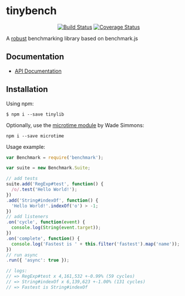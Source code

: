 # tinybench

<div align="center">

[![Build Status](https://github.com/tinylib/tinylib/workflows/ci/badge.svg)](https://github.com/tinylib/tinylib/actions)
[![Coverage Status](https://coveralls.io/repos/github/tinylib/tinylib/badge.svg?branch=master)](https://coveralls.io/github/tinylib/tinylib?branch=master)

</div>

A [robust](https://mathiasbynens.be/notes/javascript-benchmarking "Bulletproof JavaScript benchmarks") benchmarking library based on benchmark.js

## Documentation

* [API Documentation](https://benchmarkjs.com/docs)

## Installation

Using npm:

```shell
$ npm i --save tinylib
```

Optionally, use the [microtime module](https://github.com/wadey/node-microtime) by Wade Simmons:

```shell
npm i --save microtime
```

Usage example:

```js
var Benchmark = require('benchmark');

var suite = new Benchmark.Suite;

// add tests
suite.add('RegExp#test', function() {
  /o/.test('Hello World!');
})
.add('String#indexOf', function() {
  'Hello World!'.indexOf('o') > -1;
})
// add listeners
.on('cycle', function(event) {
  console.log(String(event.target));
})
.on('complete', function() {
  console.log('Fastest is ' + this.filter('fastest').map('name'));
})
// run async
.run({ 'async': true });

// logs:
// => RegExp#test x 4,161,532 +-0.99% (59 cycles)
// => String#indexOf x 6,139,623 +-1.00% (131 cycles)
// => Fastest is String#indexOf
```
